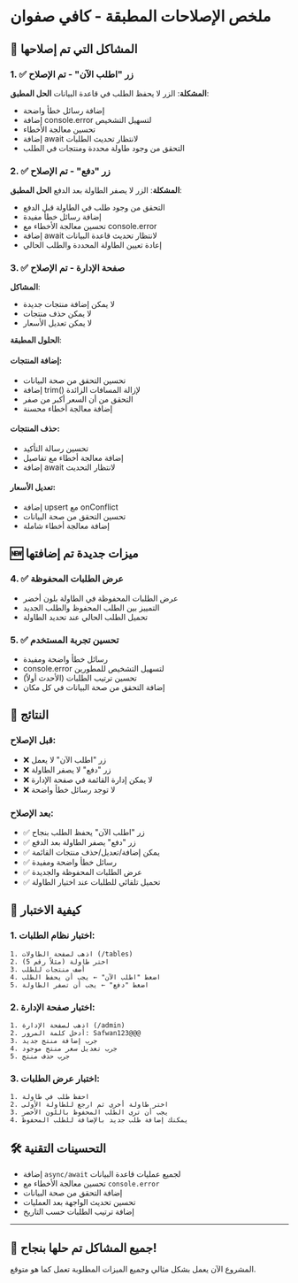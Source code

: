 # ملخص الإصلاحات المطبقة - كافي صفوان

## 🔧 المشاكل التي تم إصلاحها

### 1. ✅ زر "اطلب الآن" - تم الإصلاح
**المشكلة**: الزر لا يحفظ الطلب في قاعدة البيانات
**الحل المطبق**:
- إضافة رسائل خطأ واضحة
- إضافة console.error لتسهيل التشخيص  
- تحسين معالجة الأخطاء
- إضافة await لانتظار تحديث الطلبات
- التحقق من وجود طاولة محددة ومنتجات في الطلب

### 2. ✅ زر "دفع" - تم الإصلاح  
**المشكلة**: الزر لا يصفر الطاولة بعد الدفع
**الحل المطبق**:
- التحقق من وجود طلب في الطاولة قبل الدفع
- إضافة رسائل خطأ مفيدة
- تحسين معالجة الأخطاء مع console.error
- إضافة await لانتظار تحديث قاعدة البيانات
- إعادة تعيين الطاولة المحددة والطلب الحالي

### 3. ✅ صفحة الإدارة - تم الإصلاح
**المشاكل**: 
- لا يمكن إضافة منتجات جديدة
- لا يمكن حذف منتجات  
- لا يمكن تعديل الأسعار

**الحلول المطبقة**:

#### إضافة المنتجات:
- تحسين التحقق من صحة البيانات
- إضافة trim() لإزالة المسافات الزائدة
- التحقق من أن السعر أكبر من صفر
- إضافة معالجة أخطاء محسنة

#### حذف المنتجات:
- تحسين رسالة التأكيد
- إضافة معالجة أخطاء مع تفاصيل
- إضافة await لانتظار التحديث

#### تعديل الأسعار:
- إضافة upsert مع onConflict
- تحسين التحقق من صحة البيانات
- إضافة معالجة أخطاء شاملة

## 🆕 ميزات جديدة تم إضافتها

### 4. ✅ عرض الطلبات المحفوظة
- عرض الطلبات المحفوظة في الطاولة بلون أخضر
- التمييز بين الطلب المحفوظ والطلب الجديد
- تحميل الطلب الحالي عند تحديد الطاولة

### 5. ✅ تحسين تجربة المستخدم
- رسائل خطأ واضحة ومفيدة
- console.error لتسهيل التشخيص للمطورين
- تحسين ترتيب الطلبات (الأحدث أولاً)
- إضافة التحقق من صحة البيانات في كل مكان

## 🎯 النتائج

### قبل الإصلاح:
- ❌ زر "اطلب الآن" لا يعمل
- ❌ زر "دفع" لا يصفر الطاولة  
- ❌ لا يمكن إدارة القائمة في صفحة الإدارة
- ❌ لا توجد رسائل خطأ واضحة

### بعد الإصلاح:
- ✅ زر "اطلب الآن" يحفظ الطلب بنجاح
- ✅ زر "دفع" يصفر الطاولة بعد الدفع
- ✅ يمكن إضافة/تعديل/حذف منتجات القائمة
- ✅ رسائل خطأ واضحة ومفيدة
- ✅ عرض الطلبات المحفوظة والجديدة
- ✅ تحميل تلقائي للطلبات عند اختيار الطاولة

## 🔄 كيفية الاختبار

### 1. اختبار نظام الطلبات:
```
1. اذهب لصفحة الطاولات (/tables)
2. اختر طاولة (مثلاً رقم 5)
3. أضف منتجات للطلب
4. اضغط "اطلب الآن" ← يجب أن يحفظ الطلب
5. اضغط "دفع" ← يجب أن تصفر الطاولة
```

### 2. اختبار صفحة الإدارة:
```
1. اذهب لصفحة الإدارة (/admin)
2. أدخل كلمة المرور: Safwan123@@@
3. جرب إضافة منتج جديد
4. جرب تعديل سعر منتج موجود
5. جرب حذف منتج
```

### 3. اختبار عرض الطلبات:
```
1. احفظ طلب في طاولة
2. اختر طاولة أخرى ثم ارجع للطاولة الأولى
3. يجب أن ترى الطلب المحفوظ باللون الأخضر
4. يمكنك إضافة طلب جديد بالإضافة للطلب المحفوظ
```

## 🛠️ التحسينات التقنية

- إضافة `async/await` لجميع عمليات قاعدة البيانات
- تحسين معالجة الأخطاء مع `console.error`
- إضافة التحقق من صحة البيانات
- تحسين تحديث الواجهة بعد العمليات
- إضافة ترتيب الطلبات حسب التاريخ

---

## 🎉 جميع المشاكل تم حلها بنجاح!

المشروع الآن يعمل بشكل مثالي وجميع الميزات المطلوبة تعمل كما هو متوقع.